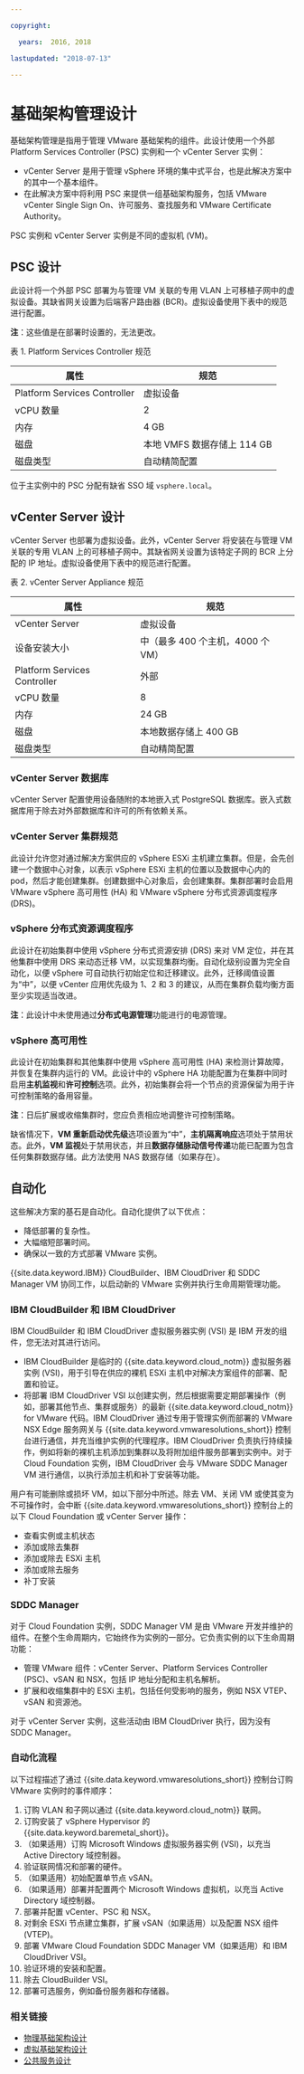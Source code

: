```yaml
---

copyright:

  years:  2016, 2018

lastupdated: "2018-07-13"

---
```


# 基础架构管理设计

基础架构管理是指用于管理 VMware 基础架构的组件。此设计使用一个外部 Platform Services Controller (PSC) 实例和一个 vCenter Server 实例：
* vCenter Server 是用于管理 vSphere 环境的集中式平台，也是此解决方案中的其中一个基本组件。
* 在此解决方案中将利用 PSC 来提供一组基础架构服务，包括 VMware vCenter Single Sign On、许可服务、查找服务和 VMware Certificate Authority。

PSC 实例和 vCenter Server 实例是不同的虚拟机 (VM)。

## PSC 设计

此设计将一个外部 PSC 部署为与管理 VM 关联的专用 VLAN 上可移植子网中的虚拟设备。其缺省网关设置为后端客户路由器 (BCR)。虚拟设备使用下表中的规范进行配置。

**注**：这些值是在部署时设置的，无法更改。

表 1. Platform Services Controller 规范

|属性|规范|
|------------------------------|--------------------------------|
|Platform Services Controller|虚拟设备|
|vCPU 数量|2|
|内存|4 GB |
|磁盘|本地 VMFS 数据存储上 114 GB|
|磁盘类型|自动精简配置|

位于主实例中的 PSC 分配有缺省 SSO 域 `vsphere.local`。

## vCenter Server 设计

vCenter Server 也部署为虚拟设备。此外，vCenter Server 将安装在与管理 VM 关联的专用 VLAN 上的可移植子网中。其缺省网关设置为该特定子网的 BCR 上分配的 IP 地址。虚拟设备使用下表中的规范进行配置。

表 2. vCenter Server Appliance 规范

|属性|规范|
|------------------------------|-------------------------------------|
|vCenter Server|虚拟设备|
|设备安装大小|中（最多 400 个主机，4000 个 VM）|
|Platform Services Controller|外部|
|vCPU 数量|8|
|内存|24 GB |
|磁盘|本地数据存储上 400 GB|
|磁盘类型|自动精简配置|

### vCenter Server 数据库

vCenter Server 配置使用设备随附的本地嵌入式 PostgreSQL 数据库。嵌入式数据库用于除去对外部数据库和许可的所有依赖关系。

### vCenter Server 集群规范

此设计允许您对通过解决方案供应的 vSphere ESXi 主机建立集群。但是，会先创建一个数据中心对象，以表示 vSphere ESXi 主机的位置以及数据中心内的 pod，然后才能创建集群。创建数据中心对象后，会创建集群。集群部署时会启用 VMware vSphere 高可用性 (HA) 和 VMware vSphere 分布式资源调度程序 (DRS)。

### vSphere 分布式资源调度程序

此设计在初始集群中使用 vSphere 分布式资源安排 (DRS) 来对 VM 定位，并在其他集群中使用 DRS 来动态迁移 VM，以实现集群均衡。自动化级别设置为完全自动化，以便 vSphere 可自动执行初始定位和迁移建议。此外，迁移阈值设置为“中”，以便 vCenter 应用优先级为 1、2 和 3 的建议，从而在集群负载均衡方面至少实现适当改进。

**注**：此设计中未使用通过**分布式电源管理**功能进行的电源管理。

### vSphere 高可用性

此设计在初始集群和其他集群中使用 vSphere 高可用性 (HA) 来检测计算故障，并恢复在集群内运行的 VM。此设计中的 vSphere HA 功能配置为在集群中同时启用**主机监视**和**许可控制**选项。此外，初始集群会将一个节点的资源保留为用于许可控制策略的备用容量。

**注**：日后扩展或收缩集群时，您应负责相应地调整许可控制策略。

缺省情况下，**VM 重新启动优先级**选项设置为“中”，**主机隔离响应**选项处于禁用状态。此外，**VM 监视**处于禁用状态，并且**数据存储脉动信号传递**功能已配置为包含任何集群数据存储。此方法使用 NAS 数据存储（如果存在）。

## 自动化

这些解决方案的基石是自动化。自动化提供了以下优点：
* 降低部署的复杂性。
* 大幅缩短部署时间。
* 确保以一致的方式部署 VMware 实例。

{{site.data.keyword.IBM}} CloudBuilder、IBM CloudDriver 和 SDDC Manager VM 协同工作，以启动新的 VMware 实例并执行生命周期管理功能。

### IBM CloudBuilder 和 IBM CloudDriver

IBM CloudBuilder 和 IBM CloudDriver 虚拟服务器实例 (VSI) 是 IBM 开发的组件，您无法对其进行访问。
* IBM CloudBuilder 是临时的 {{site.data.keyword.cloud_notm}} 虚拟服务器实例 (VSI)，用于引导在供应的裸机 ESXi 主机中对解决方案组件的部署、配置和验证。
* 将部署 IBM CloudDriver VSI 以创建实例，然后根据需要定期部署操作（例如，部署其他节点、集群或服务）的最新 {{site.data.keyword.cloud_notm}} for VMware 代码。IBM CloudDriver 通过专用于管理实例而部署的 VMware NSX Edge 服务网关与 {{site.data.keyword.vmwaresolutions_short}} 控制台进行通信，并充当维护实例的代理程序。IBM CloudDriver 负责执行持续操作，例如将新的裸机主机添加到集群以及将附加组件服务部署到实例中。对于 Cloud Foundation 实例，IBM CloudDriver 会与 VMware SDDC Manager VM 进行通信，以执行添加主机和补丁安装等功能。

用户有可能删除或损坏 VM，如以下部分中所述。除去 VM、关闭 VM 或使其变为不可操作时，会中断 {{site.data.keyword.vmwaresolutions_short}} 控制台上的以下 Cloud Foundation 或 vCenter Server 操作：
* 查看实例或主机状态
* 添加或除去集群
* 添加或除去 ESXi 主机
* 添加或除去服务
* 补丁安装

### SDDC Manager

对于 Cloud Foundation 实例，SDDC Manager VM 是由 VMware 开发并维护的组件。在整个生命周期内，它始终作为实例的一部分。它负责实例的以下生命周期功能：
* 管理 VMware 组件：vCenter Server、Platform Services Controller (PSC)、vSAN 和 NSX，包括 IP 地址分配和主机名解析。
* 扩展和收缩集群中的 ESXi 主机，包括任何受影响的服务，例如 NSX VTEP、vSAN 和资源池。

对于 vCenter Server 实例，这些活动由 IBM CloudDriver 执行，因为没有 SDDC Manager。

### 自动化流程

以下过程描述了通过 {{site.data.keyword.vmwaresolutions_short}} 控制台订购 VMware 实例时的事件顺序：
1.  订购 VLAN 和子网以通过 {{site.data.keyword.cloud_notm}} 联网。
2.  订购安装了 vSphere Hypervisor 的 {{site.data.keyword.baremetal_short}}。
3.  （如果适用）订购 Microsoft Windows 虚拟服务器实例 (VSI)，以充当 Active Directory 域控制器。
4.  验证联网情况和部署的硬件。
5.  （如果适用）初始配置单节点 vSAN。
6.  （如果适用）部署并配置两个 Microsoft Windows 虚拟机，以充当 Active Directory 域控制器。
7.  部署并配置 vCenter、PSC 和 NSX。
8.  对剩余 ESXi 节点建立集群，扩展 vSAN（如果适用）以及配置 NSX 组件 (VTEP)。
9.  部署 VMware Cloud Foundation SDDC Manager VM（如果适用）和 IBM CloudDriver VSI。
10.  验证环境的安装和配置。
11. 除去 CloudBuilder VSI。
12. 部署可选服务，例如备份服务器和存储器。

### 相关链接

* [物理基础架构设计](design_physicalinfrastructure.html)
* [虚拟基础架构设计](design_virtualinfrastructure.html)
* [公共服务设计](design_commonservice.html)
